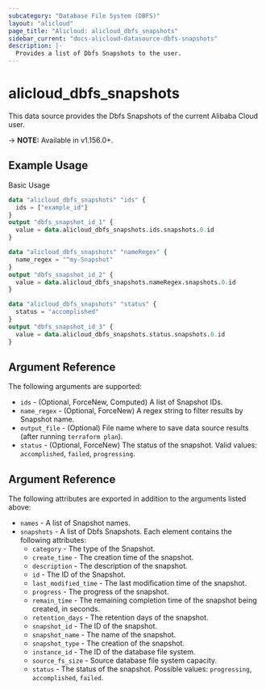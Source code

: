 ```yaml
---
subcategory: "Database File System (DBFS)"
layout: "alicloud"
page_title: "Alicloud: alicloud_dbfs_snapshots"
sidebar_current: "docs-alicloud-datasource-dbfs-snapshots"
description: |-
  Provides a list of Dbfs Snapshots to the user.
---
```


# alicloud\_dbfs\_snapshots

This data source provides the Dbfs Snapshots of the current Alibaba Cloud user.

-> **NOTE:** Available in v1.156.0+.

## Example Usage

Basic Usage

```terraform
data "alicloud_dbfs_snapshots" "ids" {
  ids = ["example_id"]
}
output "dbfs_snapshot_id_1" {
  value = data.alicloud_dbfs_snapshots.ids.snapshots.0.id
}

data "alicloud_dbfs_snapshots" "nameRegex" {
  name_regex = "^my-Snapshot"
}
output "dbfs_snapshot_id_2" {
  value = data.alicloud_dbfs_snapshots.nameRegex.snapshots.0.id
}

data "alicloud_dbfs_snapshots" "status" {
  status = "accomplished"
}
output "dbfs_snapshot_id_3" {
  value = data.alicloud_dbfs_snapshots.status.snapshots.0.id
}
```

## Argument Reference

The following arguments are supported:

* `ids` - (Optional, ForceNew, Computed)  A list of Snapshot IDs.
* `name_regex` - (Optional, ForceNew) A regex string to filter results by Snapshot name.
* `output_file` - (Optional) File name where to save data source results (after running `terraform plan`).
* `status` - (Optional, ForceNew) The status of the snapshot. Valid values: `accomplished`, `failed`, `progressing`.

## Argument Reference

The following attributes are exported in addition to the arguments listed above:

* `names` - A list of Snapshot names.
* `snapshots` - A list of Dbfs Snapshots. Each element contains the following attributes:
	* `category` - The type of the Snapshot.
	* `create_time` - The creation time of the snapshot.
	* `description` - The description of the snapshot.
	* `id` - The ID of the Snapshot.
	* `last_modified_time` - The last modification time of the snapshot.
	* `progress` - The progress of the snapshot.
	* `remain_time` - The remaining completion time of the snapshot being created, in seconds.
	* `retention_days` - The retention days of the snapshot.
	* `snapshot_id` - The ID of the snapshot.
	* `snapshot_name` - The name of the snapshot.
	* `snapshot_type` - The creation of the snapshot.
	* `instance_id` - The ID of the database file system.
	* `source_fs_size` - Source database file system capacity.
	* `status` - The status of the snapshot. Possible values: `progressing`, `accomplished`, `failed`.
